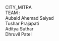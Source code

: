 CITY_MITRA 
<br>
TEAM : 
<br>
Aubaid Ahemad Saiyad 
<br>
Tushar Prajapati
<br>
Aditya Suthar
<br>
Dhruvil Patel
